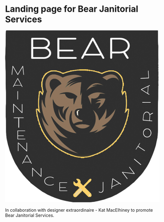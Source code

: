 # Landing page for Bear Janitorial Services

![bear janitorial services](app/assets/images/bigbear.png)

In collaboration with designer extraordinaire - Kat MacElhiney to promote Bear Janitorial Services.
